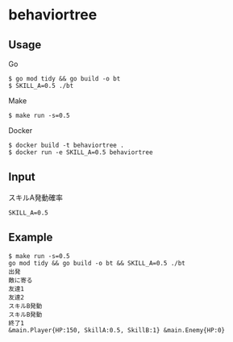 # behaviortree

## Usage

Go
```
$ go mod tidy && go build -o bt
$ SKILL_A=0.5 ./bt
```

Make
```
$ make run -s=0.5
```

Docker
```
$ docker build -t behaviortree .
$ docker run -e SKILL_A=0.5 behaviortree
```

## Input
スキルA発動確率
```
SKILL_A=0.5
```

## Example
```
$ make run -s=0.5
go mod tidy && go build -o bt && SKILL_A=0.5 ./bt
出発
敵に寄る
友達1
友達2
スキルB発動
スキルB発動
終了1
&main.Player{HP:150, SkillA:0.5, SkillB:1} &main.Enemy{HP:0}
```
